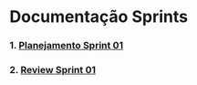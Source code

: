 # Documentação Sprints

### 1. [Planejamento Sprint 01](docs/iniciativas-extras/documentacao_sprints/plaining_01.md)
### 2. [Review Sprint 01](docs/iniciativas-extras/documentacao_sprints/review_01.md)
